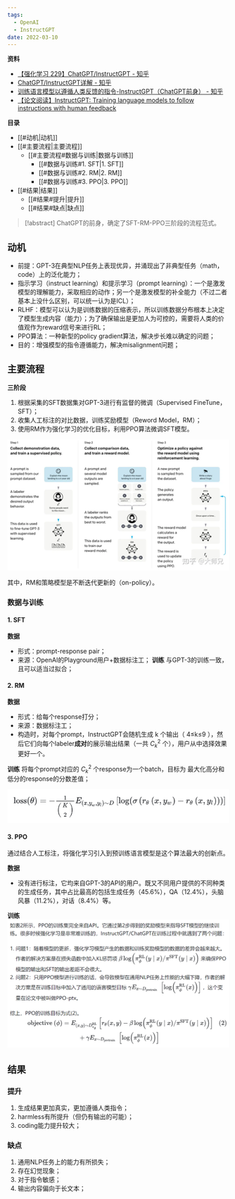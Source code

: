 ```yaml
---
tags:
  - OpenAI
  - InstructGPT
date: 2022-03-10
---
```

**资料**
- [【强化学习 229】ChatGPT/InstructGPT - 知乎](https://zhuanlan.zhihu.com/p/589827115)
- [ChatGPT/InstructGPT详解 - 知乎](https://zhuanlan.zhihu.com/p/590311003)
- [训练语言模型以遵循人类反馈的指令-InstructGPT（ChatGPT前身） - 知乎](https://zhuanlan.zhihu.com/p/590198759)
- [【论文阅读】InstructGPT: Training language models to follow instructions with human feedback](https://blog.csdn.net/orangerfun/article/details/129651956)

**目录**
- [[#动机|动机]]
- [[#主要流程|主要流程]]
	- [[#主要流程#数据与训练|数据与训练]]
		- [[#数据与训练#1. SFT|1. SFT]]
		- [[#数据与训练#2. RM|2. RM]]
		- [[#数据与训练#3. PPO|3. PPO]]
- [[#结果|结果]]
	- [[#结果#提升|提升]]
	- [[#结果#缺点|缺点]]

> [!abstract]
> ChatGPT的前身，确定了SFT-RM-PPO三阶段的流程范式。 
## 动机

- 前提：GPT-3在典型NLP任务上表现优异，并涌现出了非典型任务（math，code）上的泛化能力；
- 指示学习（instruct learning）和提示学习（prompt learning）：一个是激发模型的理解能力，采取相应的动作；另一个是激发模型的补全能力（不过二者基本上没什么区别，可以统一认为是ICL）；
- RLHF：模型可以认为是训练数据的压缩表示，所以训练数据分布根本上决定了模型生成内容（能力）；为了确保输出是更加人为可控的，需要将人类的价值观作为reward信号来进行RL；
- PPO算法：一种新型的policy gradient算法，解决步长难以确定的问题；
- 目的：增强模型的指令遵循能力，解决misalignment问题；

## 主要流程

**三阶段**
1. 根据采集的SFT数据集对GPT-3进行有监督的微调（Supervised FineTune，SFT）；
2. 收集人工标注的对比数据，训练奖励模型（Reword Model，RM）；
3. 使用RM作为强化学习的优化目标，利用PPO算法微调SFT模型。

![image.png|650](https://raw.githubusercontent.com/Shichun-Liu/images-on-picgo/main/pics/20231219160844.png)

其中，RM和策略模型是不断迭代更新的（on-policy）。
### 数据与训练
#### 1. SFT
**数据**
- 形式：prompt-response pair；
- 来源：OpenAI的Playground用户+数据标注工；
**训练**
与GPT-3的训练一致，且可以适当过拟合；
#### 2. RM
**数据**
- 形式：给每个response打分；
- 来源：数据标注工；
- 构造时，对每个prompt，InstructGPT会随机生成 k 个输出（ 4≤k≤9 ），然后它们向每个labeler**成对**的展示输出结果（一共 $C_k^2$ 个），用户从中选择效果更好一个。

**训练**
将每个prompt对应的 $C_k^2$ 个response为一个batch，目标为 最大化高分和低分的response的分数差值；

![image.png|450](https://raw.githubusercontent.com/Shichun-Liu/images-on-picgo/main/pics/20231219164030.png)

#### 3. PPO
通过结合人工标注，将强化学习引入到预训练语言模型是这个算法最大的创新点。

**数据**
- 没有进行标注，它均来自GPT-3的API的用户。既又不同用户提供的不同种类的生成任务，其中占比最高的包括生成任务（45.6%），QA（12.4%），头脑风暴（11.2%），对话（8.4%）等。

**训练**
![image.png|600](https://raw.githubusercontent.com/Shichun-Liu/images-on-picgo/main/pics/20231219164346.png)


## 结果
### 提升
1. 生成结果更加真实，更加遵循人类指令；
2. harmless有所提升（但仍有输出的可能）；
3. coding能力提升较大；

### 缺点
1. 通用NLP任务上的能力有所损失；
2. 存在幻觉现象；
3. 对于指令敏感；
4. 输出内容偏向于长文本；

